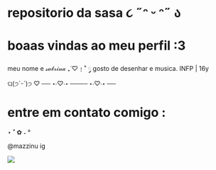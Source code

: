 # repositorio da sasa   ૮ ˶ᵔ ᵕ ᵔ˶ ა

# boaas vindas ao meu perfil :3

meu nome e 𝓈𝒶𝒷𝓇𝒾𝓃𝒶  ₊˙♡﹗˚ ༘
gosto de desenhar e musica.
INFP | 16y ଘ(੭ˊᵕˋ)੭ ♡
── ⋆⋅♡⋅⋆ ──── ⋆⋅♡⋅⋆ ──



# entre em contato comigo :
⋆    ˚  ✿ ˖  °
⠀⠀⠀⠀⠀⠀⠀⠀⠀⠀⠀⠀⠀⠀⠀⠀⠀⠀⠀⠀⠀

@mazzinu ig

![](https://i.giphy.com/media/v1.Y2lkPTc5MGI3NjExN2I4bWplMGM3ZWxxbmc2ZG8zdGwzYjl4a3h5YXFicTNxamN4N3NsYSZlcD12MV9pbnRlcm5hbF9naWZfYnlfaWQmY3Q9cw/a4Pt9iju5LUxUvktOf/giphy.gif)
